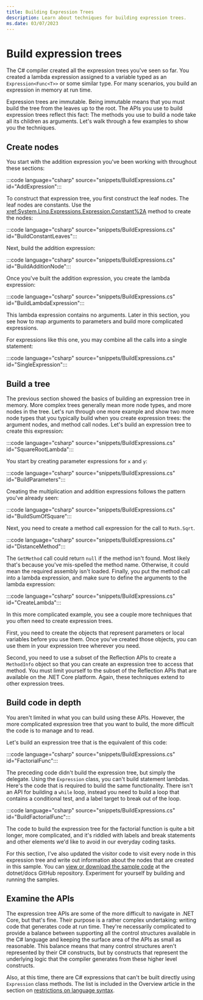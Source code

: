 ```yaml
---
title: Building Expression Trees
description: Learn about techniques for building expression trees.
ms.date: 03/07/2023
---
```

# Build expression trees

The C# compiler created all the expression trees you've seen so far. You created a lambda expression assigned to a variable typed as an `Expression<Func<T>>` or some similar type. For many scenarios, you build an expression in memory at run time.

Expression trees are immutable. Being immutable means that you must build the tree from the leaves up to the root. The APIs you use to build expression trees reflect this fact: The methods you use to build a node take all its children as arguments. Let's walk through a few examples to show you the techniques.

## Create nodes

You start with the addition expression you've been working with throughout these sections:

:::code language="csharp" source="snippets/BuildExpressions.cs" id="AddExpression":::

To construct that expression tree, you first construct the leaf nodes. The leaf nodes are constants. Use the <xref:System.Linq.Expressions.Expression.Constant%2A> method to create the nodes:

:::code language="csharp" source="snippets/BuildExpressions.cs" id="BuildConstantLeaves":::

Next, build the addition expression:

:::code language="csharp" source="snippets/BuildExpressions.cs" id="BuildAdditionNode":::

Once you've built the addition expression, you create the lambda expression:

:::code language="csharp" source="snippets/BuildExpressions.cs" id="BuildLambdaExpression":::

This lambda expression contains no arguments. Later in this section, you see how to map arguments to parameters and build more complicated expressions.

For expressions like this one, you may combine all the calls into a single statement:

:::code language="csharp" source="snippets/BuildExpressions.cs" id="SingleExpression":::

## Build a tree

The previous section showed the basics of building an expression tree in memory. More complex trees generally mean more node types, and more nodes in the tree. Let's run through one more example and show two more node types that you typically build when you create expression trees: the argument nodes, and method call nodes. Let's build an expression tree to create this expression:

:::code language="csharp" source="snippets/BuildExpressions.cs" id="SquareRootLambda":::

You start by creating parameter expressions for `x` and `y`:

:::code language="csharp" source="snippets/BuildExpressions.cs" id="BuildParameters":::

Creating the multiplication and addition expressions follows the pattern you've already seen:

:::code language="csharp" source="snippets/BuildExpressions.cs" id="BuildSumOfSquare":::

Next, you need to create a method call expression for the call to `Math.Sqrt`.

:::code language="csharp" source="snippets/BuildExpressions.cs" id="DistanceMethod":::

The `GetMethod` call could return `null` if the method isn't found. Most likely that's because you've mis-spelled the method name. Otherwise, it could mean the required assembly isn't loaded. Finally, you put the method call into a lambda expression, and make sure to define the arguments to the lambda expression:

:::code language="csharp" source="snippets/BuildExpressions.cs" id="CreateLambda":::

In this more complicated example, you see a couple more techniques that you often need to create expression trees.

First, you need to create the objects that represent parameters or local variables before you use them. Once you've created those objects, you can use them in your expression tree wherever you need.

Second, you need to use a subset of the Reflection APIs to create a `MethodInfo` object so that you can create an expression tree to access that method. You must limit
yourself to the subset of the Reflection APIs that are available on the .NET Core platform. Again, these techniques extend to other expression trees.

## Build code in depth

You aren't limited in what you can build using these APIs. However, the more complicated expression tree that you want to build, the more difficult the code is to manage and to read.

Let's build an expression tree that is the equivalent of this code:

:::code language="csharp" source="snippets/BuildExpressions.cs" id="FactorialFunc":::

The preceding code didn't build the expression tree, but simply the delegate. Using the `Expression` class, you can't build statement lambdas. Here's the code that is required to build the same functionality. There isn't an API for building a `while` loop, instead you need to build a loop that contains a conditional test, and a label target to break out of the loop.

:::code language="csharp" source="snippets/BuildExpressions.cs" id="BuildFactorialFunc":::

The code to build the expression tree for the factorial function is quite a bit longer, more complicated, and it's riddled with labels and break statements and other elements we'd like to avoid in our everyday coding tasks.

For this section, I've also updated the visitor code to visit every node in this expression tree and write out information about the nodes that are created in this sample. You can [view or download the sample code](https://github.com/dotnet/samples/tree/main/csharp/expression-trees) at the dotnet/docs GitHub repository. Experiment for yourself by building and running the samples.

## Examine the APIs

The expression tree APIs are some of the more difficult to navigate in .NET Core, but that's fine. Their purpose is a rather complex undertaking: writing code that generates code at run time. They're necessarily complicated to provide a balance between supporting all the control structures available in the C# language and keeping the surface area of the APIs as small as reasonable. This balance means that many control structures aren't represented by their C# constructs, but by constructs that represent the underlying logic that the compiler generates from these higher level constructs.

Also, at this time, there are C# expressions that can't be built directly using `Expression` class methods. The list is included in the Overview article in the section on [restrictions on language syntax](./index.md#restrictions-on-language-syntax).
